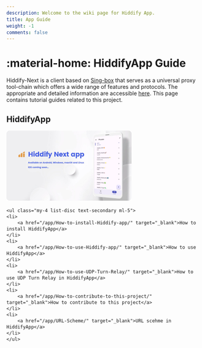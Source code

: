 ```yaml
---
description: Welcome to the wiki page for Hiddify App.
title: App Guide
weight: -1
comments: false
---
```


# :material-home: HiddifyApp Guide
Hiddify-Next is a client based on [Sing-box](https://github.com/SagerNet/sing-box) that serves as a universal proxy tool-chain which offers a wide range of features and protocols. The appropriate and detailed information are accessible [here](https://github.com/hiddify/hiddify-next/blob/main/README.md). This page contains tutorial guides related to this project.

## HiddifyApp

<div class="absolute -z-40 h-full max-h-[800px] w-full max-w-[700px] bg-blue-200 opacity-30 mix-blend-multiply blur-3xl filter md:left-0 md:animate-blob"></div>
<div class="animation-delay-2000 animat absolute -z-40 h-full max-h-[800px] w-full max-w-[700px] bg-indigo-300 opacity-30 mix-blend-multiply blur-3xl filter md:right-[5%] md:animate-blob"></div>

<div class="card-item mt-4 flex gap-16 rounded-xl border border-gray-500  p-8 backdrop-blur-xl backdrop-filter max-w-[800px] max-h-[451] w-full h-full relative mx-auto my-20 flex-col lg:flex-row">
<div class="max-w-[552px]">
    <img src="/assets/image-197.png" alt="image" class="rounded-xl">

    <ul class="my-4 list-disc text-secondary ml-5">
    <li>
        <a href="/app/How-to-install-Hiddify-app/" target="_blank">How to install HiddifyApp</a>
    </li>
    <li>
        <a href="/app/How-to-use-Hiddify-app/" target="_blank">How to use HiddifyApp</a>
    </li>
    <li>
        <a href="/app/How-to-use-UDP-Turn-Relay/" target="_blank">How to use UDP Turn Relay in HiddifyApp</a>
    </li>
    <li>
        <a href="/app/How-to-contribute-to-this-project/" target="_blank">How to contribute to this project</a>
    </li>
    <li>
        <a href="/app/URL-Scheme/" target="_blank">URL scehme in HiddifyApp</a>
    </li>
    </ul>

</div>

</div>


<script>
    function toggleShow() {
    var mobileHeader = document.getElementById("mobile-header");
    var showIcon = document.getElementById("show-icon");
    var hideIcon = document.getElementById("hide-icon");

    if (mobileHeader.classList.contains("hidden")) {
        mobileHeader.classList.remove("hidden");
        showIcon.classList.add("hidden");
        hideIcon.classList.remove("hidden");
    } else {
        mobileHeader.classList.add("hidden");
        showIcon.classList.remove("hidden");
        hideIcon.classList.add("hidden");
    }
    }

    var cardItems = document.querySelectorAll(".card-item");
    cardItems.forEach(function (item) {
    var show_more = item.querySelector("button");
    var contents = item.querySelector(".hidden");
    var read_more_par = item.querySelector(".read-more-par");

    if (show_more) {
        show_more.addEventListener("click", function () {
        contents.outerHTML = contents.innerHTML;
        read_more_par.outerHTML = "";
        });
    }
    });
</script>
